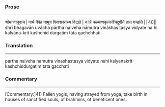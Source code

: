 ### Prose 
 --- 
श्रीभगवानुवाच |
पार्थ नैवेह नामुत्र विनाशस्तस्य विद्यते |
न हि कल्याणकृत्कश्चिद्दुर्गतिं तात गच्छति || 40||
śhrī bhagavān uvācha
pārtha naiveha nāmutra vināśhas tasya vidyate
na hi kalyāṇa-kṛit kaśhchid durgatiṁ tāta gachchhati

### Translation 
 --- 
partha naiveha namutra vinashastasya vidyate nahi kalyanakrit kashchiddurgatim tata gacchati

### Commentary 
 --- 
[Commentary:]41) Fallen yogis, having strayed from yoga, take birth in houses of sanctified souls, of brahmins, of beneficent ones.